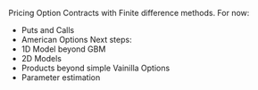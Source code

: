 Pricing Option Contracts with Finite difference methods.
For now:
  - Puts and Calls
  - American Options
Next steps:
  - 1D Model beyond GBM
  - 2D Models
  - Products beyond simple Vainilla Options
  - Parameter estimation
